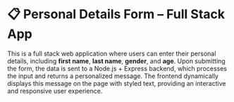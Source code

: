# 📋 Personal Details Form – Full Stack App

This is a full stack web application where users can enter their personal details, including **first name**, **last name**, **gender**, and **age**. Upon submitting the form, the data is sent to a Node.js + Express backend, which processes the input and returns a personalized message. The frontend dynamically displays this message on the page with styled text, providing an interactive and responsive user experience.

